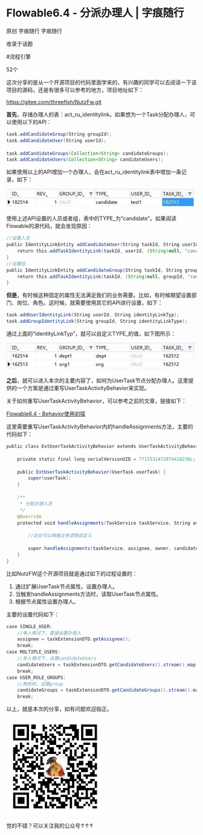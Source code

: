 # Flowable6.4 - 分派办理人 | 字痕随行
原创 字痕随行 字痕随行

收录于话题

#流程引擎

52个

这次分享的是从一个开源项目的代码里面学来的，有兴趣的同学可以去阅读一下该项目的源码，还是有很多可以参考的地方，项目地址如下：

https://gitee.com/threefish/NutzFw.git

**首先**，存储办理人的表：act\_ru\_identitylink。如果想为一个Task分配办理人，可以使用以下的API：

```Java
task.addCandidateGroup(String groupId);
task.addCandidateUser(String userId);

task.addCandidateGroups(Collection<String> candidateGroups);
task.addCandidateUsers(Collection<String> candidateUsers);

```
如果使用以上的API增加一个办理人，会在act\_ru\_identitylink表中增加一条记录，如下：

![image](../../images/Flowable6-分派办理人/640.jpg)

使用上述API设置的人员或者组，表中的TYPE\_为“candidate”。如果阅读Flowable的源代码，就会发现原因：

```Java
//设置人员
public IdentityLinkEntity addCandidateUser(String taskId, String userId) {
    return this.addTaskIdentityLink(taskId, userId, (String)null, "candidate");
}
//设置组
public IdentityLinkEntity addCandidateGroup(String taskId, String groupId) {
    return this.addTaskIdentityLink(taskId, (String)null, groupId, "candidate");
}

```
**但是**，有时候这种固定的属性无法满足我们的业务需要。比如，有时候期望设置部门、岗位、角色。这时候，就需要使用其它的API进行设置，如下：

```Java
task.addUserIdentityLink(String userId, String identityLinkTyp);
task.addGroupIdentityLink(String groupId, String identityLinkType);

```
通过上面的“identityLinkTyp”，就可以自定义TYPE\_的值，如下图所示：

![image](../../images/Flowable6-分派办理人/640_2.jpg)

**之后**，就可以进入本次的主要内容了，如何为UserTask节点分配办理人。这里提供的一个方案是通过重写UserTaskActivityBehavior来实现。



关于如何重写UserTaskActivityBehavior，可以参考之前的文章，链接如下：

[Flowable6.4 - Behavior使用初探](http://mp.weixin.qq.com/s?__biz=MzI3NTE2NzczMQ==&mid=2650046010&idx=1&sn=fab3c8cca45e6ec30d3ad28a1ad96fa2&chksm=f3083ea6c47fb7b0da6461be4cec87a8731a78183b6be427b5c72afd557bac5773b0b6cdc742&scene=21#wechat_redirect)  

这里需要重写UserTaskActivityBehavior内的handleAssignments方法，主要的代码如下：

```Java
public class ExtUserTaskActivityBehavior extends UserTaskActivityBehavior {

    private static final long serialVersionUID = 7711531472879418236L;

    public ExtUserTaskActivityBehavior(UserTask userTask) {
        super(userTask);
    }

    /**
     * 分配办理人员
     */
    @Override
    protected void handleAssignments(TaskService taskService, String assignee, String owner, List<String> candidateUsers, List<String> candidateGroups, TaskEntity task, ExpressionManager expressionManager, DelegateExecution execution) {

        //此处可以根据业务逻辑自定义

        super.handleAssignments(taskService, assignee, owner, candidateUsers, candidateGroups, task, expressionManager, execution);
    }
}

```
比如NutzFW这个开源项目就是通过如下的过程设置的：

1. 通过扩展UserTask节点属性，设置办理人。
2. 当触发handleAssignments方法时，读取UserTask节点属性。
3. 根据节点属性设置办理人。

主要的设置代码如下：

```Java
case SINGLE_USER:
    //单人情况下，直接设置办理人
    assignee = taskExtensionDTO.getAssignee();
    break;
case MULTIPLE_USERS:
    //多人情况下，设置candidateUsers 
    candidateUsers = taskExtensionDTO.getCandidateUsers().stream().map(CandidateUsersDTO::getUserName).collect(Collectors.toList());
    break;
case USER_ROLE_GROUPS:
    //角色时，设置group
    candidateGroups = taskExtensionDTO.getCandidateGroups().stream().map(CandidateGroupsDTO::getRoleCode).collect(Collectors.toList());
    break;

```
以上，就是本次的分享，如有问题欢迎指正。

![image](../../images/公众号.jpg)

觉的不错？可以关注我的公众号↑↑↑